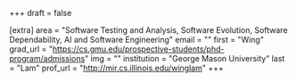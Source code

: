 +++
draft = false

[extra]
area = "Software Testing and Analysis, Software Evolution, Software Dependability, AI and Software Engineering"
email = ""
first = "Wing"
grad_url = "https://cs.gmu.edu/prospective-students/phd-program/admissions"
img = ""
institution = "George Mason University"
last = "Lam"
prof_url = "http://mir.cs.illinois.edu/winglam"
+++